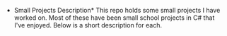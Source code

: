 * Small Projects Description*
This repo holds some small projects I have worked on. Most of these have been small school projects in C# that I've enjoyed. Below is a short description for each.

